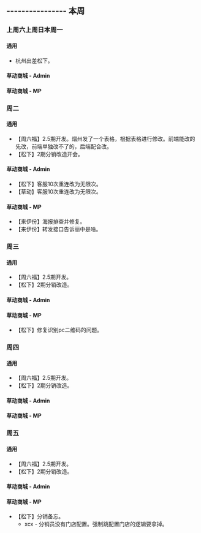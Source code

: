 ## ---------------- 本周

### 上周六上周日本周一
#### 通用
* 杭州出差松下。
#### 草动商城 - Admin
#### 草动商城 - MP

### 周二
#### 通用
* 【周六福】2.5期开发。熠州发了一个表格，根据表格进行修改。前端能改的先改，前端单独改不了的，后端配合改。
* 【松下】2期分销改造开会。
#### 草动商城 - Admin
* 【松下】客服10次重连改为无限次。
* 【草动】客服10次重连改为无限次。
#### 草动商城 - MP
* 【来伊份】海报排查并修复。
* 【来伊份】转发接口告诉丽中是啥。

### 周三
#### 通用
* 【周六福】2.5期开发。
* 【松下】2期分销改造。
#### 草动商城 - Admin
#### 草动商城 - MP
* 【松下】修复识别pc二维码的问题。

### 周四
#### 通用
* 【周六福】2.5期开发。
* 【松下】2期分销改造。
#### 草动商城 - Admin
#### 草动商城 - MP

### 周五
#### 通用
* 【周六福】2.5期开发。
* 【松下】2期分销改造。
#### 草动商城 - Admin
#### 草动商城 - MP
* 【松下】分销备忘。
  - xcx - 分销员没有门店配置。强制跳配置门店的逻辑要拿掉。
